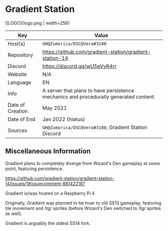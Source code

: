 # Gradient Station

![LOGO](logo.png | width=256)

| Key  | Value |
| ------------- | ------------- |
| Host(s) | `GH@Zumorica/DSC@Vera#3100` |
| Repository  | https://github.com/gradient-station/gradient-station-14 |
| Discord  | https://discord.gg/wU5eVyR4rr |
| Website | N/A |
| Language | EN |
| Info | A server that plans to have persistence mechanics and procedurally generated content. |
| Date of Creation | May 2021 |
| Date of End | Jan 2022 (hiatus) |
| Sources | `GH@Zumorica/DSC@Vera#3100`, Gradient Station Discord |

## Miscellaneous Information

Gradient plans to completely diverge from Wizard's Den gameplay at some point, featuring persistence.

https://github.com/gradient-station/gradient-station-14/issues/1#issuecomment-881422187

Gradient is/was hosted on a Raspberry Pi 4

Originally, Gradient was planned to be truer to old SS13 gameplay, featuring tile movement and /tg/ sprites (before Wizard's Den switched to /tg/ sprites as well).

Gradient is arguably the oldest SS14 fork.